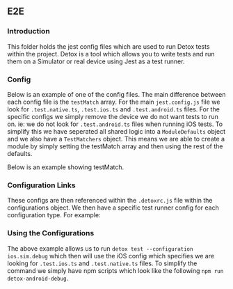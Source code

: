 ## E2E

### Introduction

This folder holds the jest config files which are used to run Detox tests within the project. Detox is a tool which allows you to write tests and run them on a Simulator or real device using Jest as a test runner.

### Config

Below is an example of one of the config files. The main difference between each config file is the `testMatch` array. For the main `jest.config.js` file we look for `.test.native.ts`, `.test.ios.ts` and `.test.android.ts` files. For the specific configs we simply remove the device we do not want tests to run on. ie: we do not look for `.test.android.ts` files when running iOS tests. To simplify this we have seperated all shared logic into a `ModuleDefaults` object and we also have a `TestMatchers` object. This means we are able to create a module by simply setting the testMatch array and then using the rest of the defaults.

Below is an example showing testMatch.

<!--
module.exports = {
  rootDir: "..",
  testMatch: [
    "<rootDir>/**/*.test.native.ts",
    "<rootDir>/**/*.test.android.ts",
    "<rootDir>/**/*.test.ios.ts",
   ],
  testTimeout: 120000,
  maxWorkers: 1,
  globalSetup: "detox/runners/jest/globalSetup",
  globalTeardown: "detox/runners/jest/globalTeardown",
  reporters: ["detox/runners/jest/reporter"],
  testEnvironment: "detox/runners/jest/testEnvironment",
  verbose: true,
}; -->

### Configuration Links

These configs are then referenced within the `.detoxrc.js` file within the configurations object. We then have a specific test runner config for each configuration type. For example:

<!--
configurations: {
    "ios.sim.debug": {
        device: "simulator",
        app: "ios.debug",
        artifacts: {
            rootDir: "artifacts/ios-debug",
        },
        testRunner: {
            args: {
                config: "e2e/jest.ios.config.js",
            },
        }
    },
} -->

### Using the Configurations

The above example allows us to run `detox test --configuration ios.sim.debug` which then will use the iOS config which specifies we are looking for `.test.ios.ts` and `.test.native.ts` files. To simplify the command we simply have npm scripts which look like the following `npm run detox-android-debug`.
